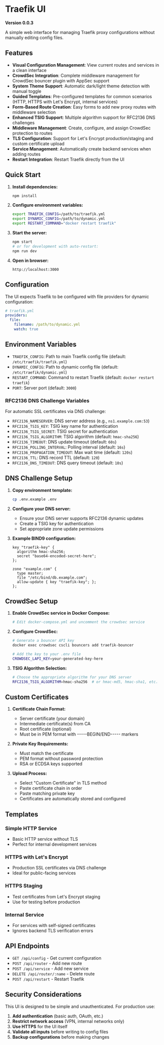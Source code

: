 # Traefik UI

**Version 0.0.3**

A simple web interface for managing Traefik proxy configurations without manually editing config files.

## Features

- **Visual Configuration Management**: View current routes and services in a clean interface
- **CrowdSec Integration**: Complete middleware management for CrowdSec bouncer plugin with AppSec support
- **System Theme Support**: Automatic dark/light theme detection with manual toggle
- **Guided Templates**: Pre-configured templates for common scenarios (HTTP, HTTPS with Let's Encrypt, internal services)
- **Form-Based Route Creation**: Easy forms to add new proxy routes with middleware selection
- **Enhanced TSIG Support**: Multiple algorithm support for RFC2136 DNS challenges
- **Middleware Management**: Create, configure, and assign CrowdSec protection to routes
- **TLS Configuration**: Support for Let's Encrypt production/staging and custom certificate upload
- **Service Management**: Automatically create backend services when adding routes
- **Restart Integration**: Restart Traefik directly from the UI

## Quick Start

1. **Install dependencies:**
   ```bash
   npm install
   ```

2. **Configure environment variables:**
   ```bash
   export TRAEFIK_CONFIG=/path/to/traefik.yml
   export DYNAMIC_CONFIG=/path/to/dynamic.yml
   export RESTART_COMMAND="docker restart traefik"
   ```

3. **Start the server:**
   ```bash
   npm start
   # or for development with auto-restart:
   npm run dev
   ```

4. **Open in browser:**
   ```
   http://localhost:3000
   ```

## Configuration

The UI expects Traefik to be configured with file providers for dynamic configuration:

```yaml
# traefik.yml
providers:
  file:
    filename: /path/to/dynamic.yml
    watch: true
```

## Environment Variables

- `TRAEFIK_CONFIG`: Path to main Traefik config file (default: `/etc/traefik/traefik.yml`)
- `DYNAMIC_CONFIG`: Path to dynamic config file (default: `/etc/traefik/dynamic.yml`)
- `RESTART_COMMAND`: Command to restart Traefik (default: `docker restart traefik`)
- `PORT`: Server port (default: `3000`)

### RFC2136 DNS Challenge Variables

For automatic SSL certificates via DNS challenge:

- `RFC2136_NAMESERVER`: DNS server address (e.g., `ns1.example.com:53`)
- `RFC2136_TSIG_KEY`: TSIG key name for authentication
- `RFC2136_TSIG_SECRET`: TSIG secret for authentication
- `RFC2136_TSIG_ALGORITHM`: TSIG algorithm (default: `hmac-sha256`)
- `RFC2136_TIMEOUT`: DNS update timeout (default: `60s`)
- `RFC2136_POLLING_INTERVAL`: Polling interval (default: `16s`)
- `RFC2136_PROPAGATION_TIMEOUT`: Max wait time (default: `120s`)
- `RFC2136_TTL`: DNS record TTL (default: `120`)
- `RFC2136_DNS_TIMEOUT`: DNS query timeout (default: `10s`)

## DNS Challenge Setup

1. **Copy environment template:**
   ```bash
   cp .env.example .env
   ```

2. **Configure your DNS server:**
   - Ensure your DNS server supports RFC2136 dynamic updates
   - Create a TSIG key for authentication
   - Set appropriate zone update permissions

3. **Example BIND9 configuration:**
   ```
   key "traefik-key" {
     algorithm hmac-sha256;
     secret "base64-encoded-secret-here";
   };
   
   zone "example.com" {
     type master;
     file "/etc/bind/db.example.com";
     allow-update { key "traefik-key"; };
   };
   ```

## CrowdSec Setup

1. **Enable CrowdSec service in Docker Compose:**
   ```bash
   # Edit docker-compose.yml and uncomment the crowdsec service
   ```

2. **Configure CrowdSec:**
   ```bash
   # Generate a bouncer API key
   docker exec crowdsec cscli bouncers add traefik-bouncer
   
   # Add the key to your .env file
   CROWDSEC_LAPI_KEY=your-generated-key-here
   ```

3. **TSIG Algorithm Selection:**
   ```bash
   # Choose the appropriate algorithm for your DNS server
   RFC2136_TSIG_ALGORITHM=hmac-sha256  # or hmac-md5, hmac-sha1, etc.
   ```

## Custom Certificates

1. **Certificate Chain Format:**
   - Server certificate (your domain)
   - Intermediate certificate(s) from CA
   - Root certificate (optional)
   - Must be in PEM format with -----BEGIN/END----- markers

2. **Private Key Requirements:**
   - Must match the certificate
   - PEM format without password protection
   - RSA or ECDSA keys supported

3. **Upload Process:**
   - Select "Custom Certificate" in TLS method
   - Paste certificate chain in order
   - Paste matching private key
   - Certificates are automatically stored and configured

## Templates

### Simple HTTP Service
- Basic HTTP service without TLS
- Perfect for internal development services

### HTTPS with Let's Encrypt
- Production SSL certificates via DNS challenge
- Ideal for public-facing services

### HTTPS Staging
- Test certificates from Let's Encrypt staging
- Use for testing before production

### Internal Service
- For services with self-signed certificates
- Ignores backend TLS verification errors

## API Endpoints

- `GET /api/config` - Get current configuration
- `POST /api/router` - Add new route
- `POST /api/service` - Add new service
- `DELETE /api/router/:name` - Delete route
- `POST /api/restart` - Restart Traefik

## Security Considerations

This UI is designed to be simple and unauthenticated. For production use:

1. **Add authentication** (basic auth, OAuth, etc.)
2. **Restrict network access** (VPN, internal networks only)
3. **Use HTTPS** for the UI itself
4. **Validate all inputs** before writing to config files
5. **Backup configurations** before making changes